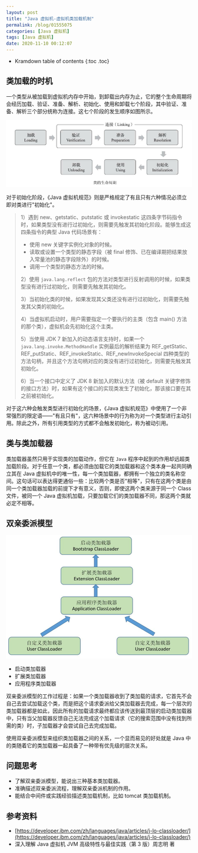 ```yaml
---
layout: post
title: "Java 虚拟机-虚拟机类加载机制"
permalink: /blog/01555075
categories: [Java 虚拟机]
tags: [Java 虚拟机]
date: 2020-11-10 00:12:07
---
```


* Kramdown table of contents
{:toc .toc}
## 类加载的时机

一个类型从被加载到虚拟机内存中开始，到卸载出内存为止，它的整个生命周期将会经历加载、验证、准备、解析、初始化、使用和卸载七个阶段，其中验证、准备、解析三个部分统称为连接。这七个阶段的发生顺序如图所示。

![image-20201112212546327](../assets/post-list/img/image-20201112212546327.png)

对于初始化阶段，《Java 虚拟机规范》则是严格规定了有且只有六种情况必须立即对类进行"初始化"。

> 1）遇到 new、getstatic、putstatic 或 invokestatic 这四条字节码指令时，如果类型没有进行过初始化，则需要先触发其初始化阶段。能够生成这四条指令的典型 Java 代码场景有：
>
> - 使用 new 关键字实例化对象的时候。
> - 读取或设置一个类型的静态字段（被 final 修饰、已在编译期把结果放入常量池的静态字段除外）的时候。
> - 调用一个类型的静态方法的时候。
>
> 2）使用 `java.lang.reflect` 包的方法对类型进行反射调用的时候，如果类型没有进行过初始化，则需要先触发其初始化。
>
> 3）当初始化类的时候，如果发现其父类还没有进行过初始化，则需要先触发其父类的初始化。
>
> 4）当虚拟机启动时，用户需要指定一个要执行的主类（包含 main() 方法的那个类），虚拟机会先初始化这个主类。
>
> 5）当使用 JDK 7 新加入的动态语言支持时，如果一个 `java.lang.invoke.MethodHandle` 实例最后的解析结果为 REF_getStatic、REF_putStatic、REF_invokeStatic、REF_newInvokeSpecial 四种类型的方法句柄，并且这个方法句柄对应的类没有进行过初始化，则需要先触发其初始化。
>
> 6）当一个接口中定义了 JDK 8 新加入的默认方法（被 default 关键字修饰的接口方法）时，如果有这个接口的实现类发生了初始化，那该接口要在其之前被初始化。

对于这六种会触发类型进行初始化的场景，《Java 虚拟机规范》中使用了一个非常强烈的限定语——"有且只有"，这六种场景中的行为称为对一个类型进行主动引用。除此之外，所有引用类型的方式都不会触发初始化，称为被动引用。

## 类与类加载器

类加载器虽然只用于实现类的加载动作，但它在 `Java` 程序中起到的作用却远超类加载阶段。对于任意一个类，都必须由加载它的类加载器和这个类本身一起共同确立其在 Java 虚拟机中的唯一性，每一个类加载器，都拥有一个独立的类名称空间。这句话可以表达得更通俗一些：比较两个类是否"相等"，只有在这两个类是由同一个类加载器加载的前提下才有意义，否则，即使这两个类来源于同一个 Class 文件，被同一个 Java 虚拟机加载，只要加载它们的类加载器不同，那这两个类就必定不相等。

## 双亲委派模型

![image-20201112214706704](../assets/post-list/img/image-20201112214706704.png)

- 启动类加载器
- 扩展类加载器
- 应用程序类加载器

双亲委派模型的工作过程是：如果一个类加载器收到了类加载的请求，它首先不会自己去尝试加载这个类，而是把这个请求委派给父类加载器去完成，每一个层次的类加载器都是如此，因此所有的加载请求最终都应该传送到最顶层的启动类加载器中，只有当父加载器反馈自己无法完成这个加载请求（它的搜索范围中没有找到所需的类）时，子加载器才会尝试自己去完成加载。

使用双亲委派模型来组织类加载器之间的关系，一个显而易见的好处就是 Java 中的类随着它的类加载器一起具备了一种带有优先级的层次关系。

## 问题思考

- 了解双亲委派模型，能说出三种基本类加载器。
- 准确描述双亲委派流程，理解双亲委派机制的作用。
- 能结合中间件或实践经验描述类加载机制，比如 tomcat 类加载机制。

## 参考资料

- [https://developer.ibm.com/zh/languages/java/articles/j-lo-classloader/](https://developer.ibm.com/zh/languages/java/articles/j-lo-classloader/)
- 深入理解 Java 虚拟机 JVM 高级特性与最佳实践（第 3 版）周志明 著